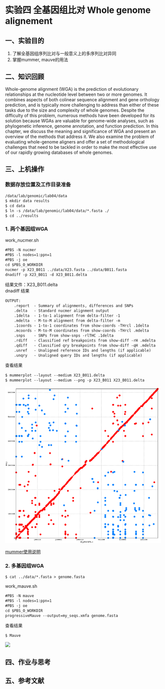 
# 实验四 全基因组比对 Whole genome alignement  
## 一、实验目的  
1. 了解全基因组序列比对与一般意义上的多序列比对异同  
2. 掌握mummer, mauve的用法

## 二、知识回顾  
Whole-genome alignment (WGA) is the prediction of evolutionary relationships at the nucleotide level between two or more genomes. It combines aspects of both colinear sequence alignment and gene orthology prediction, and is typically more challenging to address than either of these tasks due to the size and complexity of whole genomes. Despite the difficulty of this problem, numerous methods have been developed for its solution because WGAs are valuable for genome-wide analyses, such as phylogenetic inference, genome annotation, and function prediction. In this chapter, we discuss the meaning and significance of WGA and present an overview of the methods that address it. We also examine the problem of evaluating whole-genome aligners and offer a set of methodological challenges that need to be tackled in order to make the most effective use of our rapidly growing databases of whole genomes.  

## 三、上机操作  
### 数据存放位置及工作目录准备  
```
/data/lab/genomic/lab04/data
$ mkdir data results
$ cd data
$ ln -s /data/lab/genomic/lab04/data/*.fasta ./
$ cd ../results
```
### 1. 两个基因组WGA  

work_nucmer.sh
```
#PBS -N nucmer
#PBS -l nodes=1:ppn=1
#PBS -j oe
cd $PBS_O_WORKDIR
nucmer -p X23_B011 ../data/X23.fasta ../data/B011.fasta
dnadiff -p X23_B011 -d X23_B011.delta
```
结果文件：X23_B011.delta  
dnadiff 结果  
```
OUTPUT:
    .report  - Summary of alignments, differences and SNPs
    .delta   - Standard nucmer alignment output
    .1delta  - 1-to-1 alignment from delta-filter -1
    .mdelta  - M-to-M alignment from delta-filter -m
    .1coords - 1-to-1 coordinates from show-coords -THrcl .1delta
    .mcoords - M-to-M coordinates from show-coords -THrcl .mdelta
    .snps    - SNPs from show-snps -rlTHC .1delta
    .rdiff   - Classified ref breakpoints from show-diff -rH .mdelta
    .qdiff   - Classified qry breakpoints from show-diff -qH .mdelta
    .unref   - Unaligned reference IDs and lengths (if applicable)
    .unqry   - Unaligned query IDs and lengths (if applicable)
```
查看结果  
```
$ mummerplot --layout --medium X23_B011.delta 
$ mummerplot --layout --medium --png -p X23_B011 X23_B011.delta 
```
![](./X23_B011.png)

[mummer使用说明](https://github.com/mummer4/mummer/blob/master/MANUAL.md)

### 2. 多基因组WGA

```
$ cat ../data/*.fasta > genome.fasta
```

work_mauve.sh  
```
#PBS -N mauve
#PBS -l nodes=1:ppn=1
#PBS -j oe
cd $PBS_O_WORKDIR
progressiveMauve --output=my_seqs.xmfa genome.fasta 
```
查看结果  
```
$ Mauve
```
![](./mauve.png)

## 四、作业与思考  

## 五、参考文献  
